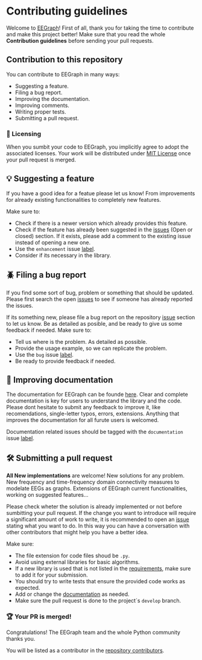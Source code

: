 # Contributing guidelines
Welcome to [EEGraph](https://github.com/ufvceiec/EEGRAPH)! First of all, thank you for taking the time to contribute and make this project better! Make sure that you read the whole **Contribution guidelines** before sending your pull requests. 

## Contribution to this repository
You can contribute to EEGraph in many ways:

* Suggesting a feature. 
* Filing a bug report. 
* Improving the documentation. 
* Improving comments.
* Writing proper tests. 
* Submitting a pull request. 


### :scroll: Licensing 
When you sumbit your code to EEGraph, you implicitly agree to adopt the associated licenses. Your work will be distributed under [MIT License](https://github.com/pchazarra/EEGRAPH/blob/develop-refactor/LICENSE.txt) once your pull request is merged. 

## :bulb: Suggesting a feature 
If you have a good idea for a featue please let us know! From improvements for already existing functionalities to completely new features. 

Make sure to:
* Check if there is a newer version which already provides this feature. 
* Check if the feature has already been suggested in the [issues](https://github.com/ufvceiec/EEGRAPH/issues) (Open or closed) section. If it exists, please add a comment to the existing issue instead of opening a new one.
* Use the `enhancement` issue [label](https://github.com/ufvceiec/EEGRAPH/labels).  
* Consider if its necessary in the library.

## :beetle: Filing a bug report 
If you find some sort of bug, problem or something that should be updated. Please first search the open [issues](https://github.com/ufvceiec/EEGRAPH/issues) to see if someone has already reported the issues.

If its something new, please file a bug report on the repository [issue](https://github.com/ufvceiec/EEGRAPH/issues) section to let us know. Be as detailed as posible, and be ready to give us some feedback if needed. Make sure to:

* Tell us where is the problem. As detailed as possible.
* Provide the usage example, so we can replicate the problem.
* Use the `bug` issue [label](https://github.com/ufvceiec/EEGRAPH/labels).
* Be ready to provide feedback if needed. 

## :orange_book: Improving documentation
The documentation for EEGraph can be founde [here](https://github.com/ufvceiec/EEGRAPH/wiki). Clear and complete documentation is key for users to understand the library and the code. Please dont hesitate to submit any feedback to improve it, like recomendations, single-letter typos, errors, extensions. Anything that improves the documentation for all furute users is welcomed.  

Documentation related issues should be tagged with the `documentation` issue [label](https://github.com/ufvceiec/EEGRAPH/labels).

## :hammer_and_wrench: Submitting a pull request 
**All New implementations** are welcome! New solutions for any problem. New frequency and time-frequency domain connectivity measures to modelate EEGs as graphs. Extensions of EEGraph current functionalities, working on suggested features...

Please check wheter the solution is already implemented or not before sumbitting your pull request. If the change you want to introduce will require a significant amount of work to write, it is recommended to open an [issue](https://github.com/ufvceiec/EEGRAPH/issues) stating what you want to do. In this way you can have a conversation with other contributors that might help you have a better idea. 

Make sure:
- The file extension for code files shoud be `.py`. 
- Avoid using external libraries for basic algorithms. 
- If a new library is used that is not listed in the [requirements](https://github.com/ufvceiec/EEGRAPH/blob/develop-refactor/requirements.txt), make sure to add it for your submission. 
- You should try to write tests that ensure the provided code works as expected. 
- Add or change the [documentation](https://github.com/ufvceiec/EEGRAPH/wiki) as needed. 
- Make sure the pull request is done to the project´s `develop` branch.



### :trophy: Your PR is merged! 
Congratulations! The EEGraph team and the whole Python community thanks you.

You will be listed as a contributor in the [repository contributors](https://github.com/ufvceiec/EEGRAPH/graphs/contributors).
